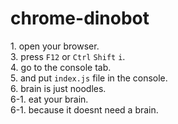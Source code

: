 # chrome-dinobot
1\. open your browser.  
3\. press ``F12`` or ``Ctrl`` ``Shift`` ``i``.  
4\. go to the console tab.  
5\. and put ``index.js`` file  in the console.  
6\. brain is just noodles.  
	6-1\. eat your brain.  
	6-1\. because it doesnt need a brain.  
